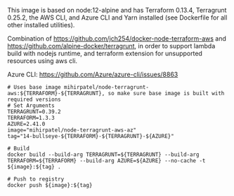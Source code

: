 This image is based on node:12-alpine and has Terraform 0.13.4, Terragrunt 0.25.2, the AWS CLI, and Azure CLI and Yarn installed (see Dockerfile for all other installed utilities).

Combination of https://github.com/jch254/docker-node-terraform-aws and https://github.com/alpine-docker/terragrunt, in order to support lambda build with nodejs runtime, and terraform extension for unsupported resources using aws cli.

Azure CLI: https://github.com/Azure/azure-cli/issues/8863

```
# Uses base image mihirpatel/node-terragrunt-aws:${TERRAFORM}-${TERRAGRUNT}, so make sure base image is built with required versions
# Set Arguments
TERRAGRUNT=0.39.2
TERRAFORM=1.3.3
AZURE=2.41.0
image="mihirpatel/node-terragrunt-aws-az"
tag="14-bullseye-${TERRAFORM}-${TERRAGRUNT}-${AZURE}"

# Build
docker build --build-arg TERRAGRUNT=${TERRAGRUNT} --build-arg TERRAFORM=${TERRAFORM} --build-arg AZURE=${AZURE} --no-cache -t ${image}:${tag} .

# Push to registry
docker push ${image}:${tag}
```



